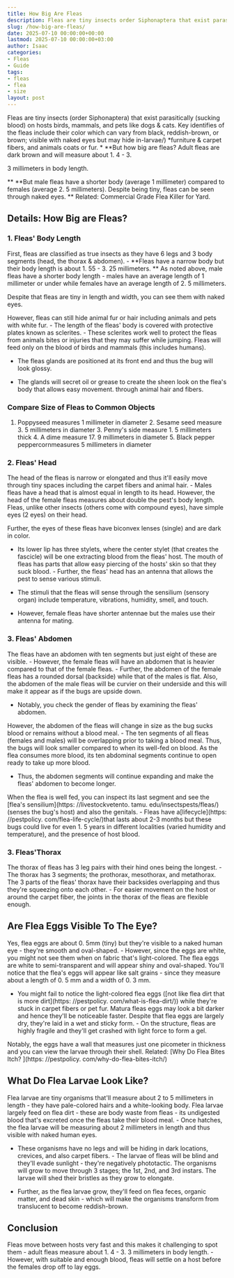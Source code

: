 ```yaml
---
title: How Big Are Fleas
description: Fleas are tiny insects order Siphonaptera that exist parasitically sucking blood on hosts birds, mammals, and pets like dogs & cats. Key identifies of the...
slug: /how-big-are-fleas/
date: 2025-07-10 00:00:00+00:00
lastmod: 2025-07-10 00:00:00+03:00
author: Isaac
categories:
- Fleas
- Guide
tags:
- fleas
- flea
- size
layout: post
---
```


Fleas are tiny insects (order Siphonaptera) that exist parasitically (sucking blood) on hosts birds, mammals, and pets like dogs & cats. Key identifies of the fleas include their color which can vary from black, reddish-brown, or brown; visible with naked eyes but may hide in-larvae/) *furniture & carpet fibers, and animals coats or fur. * **But how big are fleas? Adult fleas are dark brown and will measure about 1. 4 - 3.

3 millimeters in body length.

** **But male fleas have a shorter body (average 1 millimeter) compared to females (average 2. 5 millimeters). Despite being tiny, fleas can be seen through naked eyes. ** Related: Commercial Grade Flea Killer for Yard.

##  Details: How Big are Fleas?

###  1. Fleas' Body Length

First, fleas are classified as true insects as they have 6 legs and 3 body segments (head, the thorax & abdomen). - **Fleas have a narrow body but their body length is about 1. 55 - 3. 25 millimeters. ** As noted above, male fleas have a shorter body length - males have an average length of 1 millimeter or under while females have an average length of 2. 5 millimeters.

Despite that fleas are tiny in length and width, you can see them with naked eyes.

However, fleas can still hide animal fur or hair including animals and pets with white fur. - The length of the fleas' body is covered with protective plates known as sclerites. - These sclerites work well to protect the fleas from animals bites or injuries that they may suffer while jumping. Fleas will feed only on the blood of birds and mammals (this includes humans).

- The fleas glands are positioned at its front end and thus the bug will look glossy.

- The glands will secret oil or grease to create the sheen look on the flea's body that allows easy movement. through animal hair and fibers.

###  Compare Size of Fleas to Common Objects

1. Poppyseed measures 1 millimeter in diameter 2. Sesame seed measure 3. 5 millimeters in diameter 3. Penny's side measure 1. 5 millimeters thick 4. A dime measure 17. 9 millimeters in diameter 5. Black pepper peppercornmeasures 5 millimeters in diameter

###  2. Fleas' Head

The head of the fleas is narrow or elongated and thus it'll easily move through tiny spaces including the carpet fibers and animal hair. - Males fleas have a head that is almost equal in length to its head. However, the head of the female fleas measures about double the pest's body length. Fleas, unlike other insects (others come with compound eyes), have simple eyes (2 eyes) on their head.

Further, the eyes of these fleas have biconvex lenses (single) and are dark in color.

- Its lower lip has three stylets, where the center stylet (that creates the fascicle) will be one extracting blood from the fleas' host. The mouth of fleas has parts that allow easy piercing of the hosts' skin so that they suck blood. - Further, the fleas' head has an antenna that allows the pest to sense various stimuli.

- The stimuli that the fleas will sense through the sensilium (sensory organ) include temperature, vibrations, humidity, smell, and touch.

- However, female fleas have shorter antennae but the males use their antenna for mating.

###  3. Fleas' Abdomen

The fleas have an abdomen with ten segments but just eight of these are visible. - However, the female fleas will have an abdomen that is heavier compared to that of the female fleas. - Further, the abdomen of the female fleas has a rounded dorsal (backside) while that of the males is flat. Also, the abdomen of the male fleas will be curvier on their underside and this will make it appear as if the bugs are upside down.

- Notably, you check the gender of fleas by examining the fleas' abdomen.

However, the abdomen of the fleas will change in size as the bug sucks blood or remains without a blood meal. - The ten segments of all fleas (females and males) will be overlapping prior to taking a blood meal. Thus, the bugs will look smaller compared to when its well-fed on blood. As the flea consumes more blood, its ten abdominal segments continue to open ready to take up more blood.

- Thus, the abdomen segments will continue expanding and make the fleas' abdomen to become longer.

When the flea is well fed, you can inspect its last segment and see the [flea's sensilium](https: //livestockvetento. tamu. edu/insectspests/fleas/) (senses the bug's host) and also the genitals. - Fleas have a[lifecycle](https: //pestpolicy. com/flea-life-cycle/)that lasts about 2-3 months but these bugs could live for even 1. 5 years in different localities (varied humidity and temperature), and the presence of host blood.

###  3. Fleas'Thorax

The thorax of fleas has 3 leg pairs with their hind ones being the longest. - The thorax has 3 segments; the prothorax, mesothorax, and metathorax. The 3 parts of the fleas' thorax have their backsides overlapping and thus they're squeezing onto each other. - For easier movement on the host or around the carpet fiber, the joints in the thorax of the fleas are flexible enough.

##  Are Flea Eggs Visible To The Eye?

Yes, flea eggs are about 0. 5mm (tiny) but they're visible to a naked human eye - they're smooth and oval-shaped. - However, since the eggs are white, you might not see them when on fabric that's light-colored. The flea eggs are white to semi-transparent and will appear shiny and oval-shaped. You'll notice that the flea's eggs will appear like salt grains - since they measure about a length of 0. 5 mm and a width of 0. 3 mm.

- You might fail to notice the light-colored flea eggs ([not like flea dirt that is more dirt](https: //pestpolicy. com/what-is-flea-dirt/)) while they're stuck in carpet fibers or pet fur. Matura fleas eggs may look a bit darker and hence they'll be noticeable faster. Despite that flea eggs are largely dry, they're laid in a wet and sticky form. - On the structure, fleas are highly fragile and they'll get crashed with light force to form a gel.

Notably, the eggs have a wall that measures just one picometer in thickness and you can view the larvae through their shell. Related: [Why Do Flea Bites Itch? ](https: //pestpolicy. com/why-do-flea-bites-itch/)

##  What Do Flea Larvae Look Like?

Flea larvae are tiny organisms that'll measure about 2 to 5 millimeters in length - they have pale-colored hairs and a white-looking body. Flea larvae largely feed on flea dirt - these are body waste from fleas - its undigested blood that's excreted once the fleas take their blood meal. - Once hatches, the flea larvae will be measuring about 2 millimeters in length and thus visible with naked human eyes.

- These organisms have no legs and will be hiding in dark locations, crevices, and also carpet fibers. - The larvae of fleas will be blind and they'll evade sunlight - they're negatively phototactic. The organisms will grow to move through 3 stages; the 1st, 2nd, and 3rd instars. The larvae will shed their bristles as they grow to elongate.

- Further, as the flea larvae grow, they'll feed on flea feces, organic matter, and dead skin - which will make the organisms transform from translucent to become reddish-brown.

##  Conclusion

Fleas move between hosts very fast and this makes it challenging to spot them - adult fleas measure about 1. 4 - 3. 3 millimeters in body length. - However, with suitable and enough blood, fleas will settle on a host before the females drop off to lay eggs.
